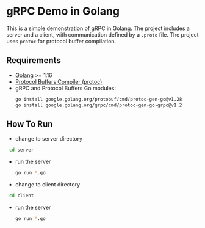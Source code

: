 # gRPC Demo in Golang

This is a simple demonstration of gRPC in Golang. The project includes a server and a client, with communication defined by a `.proto` file. The project uses `protoc` for protocol buffer compilation.


## Requirements

- [Golang](https://golang.org/doc/install) >= 1.16
- [Protocol Buffers Compiler (protoc)](https://grpc.io/docs/protoc-installation/)
- gRPC and Protocol Buffers Go modules:
  ```bash
  go install google.golang.org/protobuf/cmd/protoc-gen-go@v1.28
  go install google.golang.org/grpc/cmd/protoc-gen-go-grpc@v1.2

## How To Run 
- change to server directory
 ```bash
  cd server
```
- run the server
  ```bash
  go run *.go
  ```

- change to client directory
 ```bash
  cd client
  ```
- run the server
  ```bash
  go run *.go
  ```


